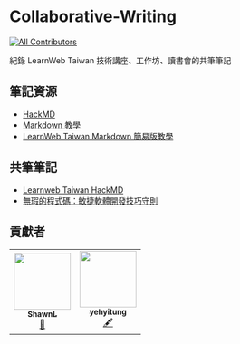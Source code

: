 # Collaborative-Writing
<!-- ALL-CONTRIBUTORS-BADGE:START - Do not remove or modify this section -->
[![All Contributors](https://img.shields.io/badge/all_contributors-2-orange.svg?style=flat-square)](#contributors-)
<!-- ALL-CONTRIBUTORS-BADGE:END -->
紀錄 LearnWeb Taiwan 技術講座、工作坊、讀書會的共筆筆記

## 筆記資源
- [HackMD](https://hackmd.io/?nav=overview)
- [Markdown 教學](https://markdown.tw/)
- [LearnWeb Taiwan Markdown 簡易版教學](https://hackmd.io/8LoSJ-eNQo-3hrUQvvrGPQ)

## 共筆筆記
- [Learnweb Taiwan HackMD](https://hackmd.io/@LearnWeb-Taiwan)
- [無瑕的程式碼：敏捷軟體開發技巧守則](https://github.com/LearnWeb-Taiwan/Collaborative-Writing/tree/master/%E7%84%A1%E7%91%95%E7%9A%84%E7%A8%8B%E5%BC%8F%E7%A2%BC%EF%BC%9A%E6%95%8F%E6%8D%B7%E8%BB%9F%E9%AB%94%E9%96%8B%E7%99%BC%E6%8A%80%E5%B7%A7%E5%AE%88%E5%89%87)

## 貢獻者

<!-- ALL-CONTRIBUTORS-LIST:START - Do not remove or modify this section -->
<!-- prettier-ignore-start -->
<!-- markdownlint-disable -->
<table>
  <tr>
    <td align="center"><a href="https://shawnlin0201.github.io/"><img src="https://avatars0.githubusercontent.com/u/45999699?v=4" width="100px;" alt=""/><br /><sub><b>ShawnL</b></sub></a><br /><a href="#maintenance-shawnlin0201" title="Maintenance">🚧</a></td>
    <td align="center"><a href="https://github.com/yehyitung"><img src="https://avatars0.githubusercontent.com/u/45952431?v=4" width="100px;" alt=""/><br /><sub><b>yehyitung</b></sub></a><br /><a href="#content-yehyitung" title="Content">🖋</a></td>
  </tr>
</table>

<!-- markdownlint-enable -->
<!-- prettier-ignore-end -->
<!-- ALL-CONTRIBUTORS-LIST:END -->
